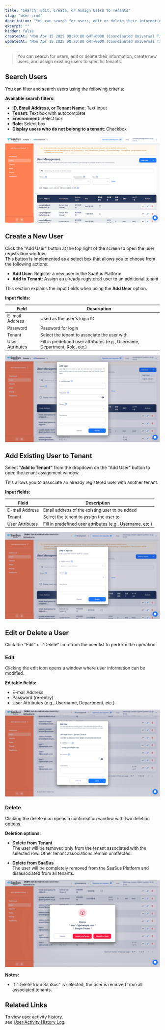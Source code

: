 ```yaml
---
title: "Search, Edit, Create, or Assign Users to Tenants"
slug: "user-crud"
description: "You can search for users, edit or delete their information, create new users, and assign existing users to specific tenants."
excerpt: ""
hidden: false
createdAt: "Mon Apr 15 2025 08:20:00 GMT+0000 (Coordinated Universal Time)"
updatedAt: "Mon Apr 15 2025 08:20:00 GMT+0000 (Coordinated Universal Time)"
---
```


> You can search for users, edit or delete their information, create new users, and assign existing users to specific tenants.

## Search Users

You can filter and search users using the following criteria:

**Available search filters:**

- **ID, Email Address, or Tenant Name**: Text input
- **Tenant**: Text box with autocomplete
- **Environment**: Select box
- **Role**: Select box
- **Display users who do not belong to a tenant**: Checkbox

![Search screen](/img/part-5/user-management/user-crud/user-search.png)

## Create a New User

Click the "Add User" button at the top right of the screen to open the user registration window.  
This button is implemented as a select box that allows you to choose from the following actions:

- **Add User**: Register a new user in the SaaSus Platform
- **Add to Tenant**: Assign an already registered user to an additional tenant

This section explains the input fields when using the **Add User** option.

**Input fields:**

| Field           | Description                                                                 |
|----------------|-----------------------------------------------------------------------------|
| E-mail Address  | Used as the user's login ID                                                 |
| Password        | Password for login                                                          |
| Tenant          | Select the tenant to associate the user with                                |
| User Attributes | Fill in predefined user attributes (e.g., Username, Department, Role, etc.) |

![Create form](/img/part-5/user-management/user-crud/user-create.png)


## Add Existing User to Tenant

Select **"Add to Tenant"** from the dropdown on the "Add User" button to open the tenant assignment window.

This allows you to associate an already registered user with another tenant.

**Input fields:**

| Field           | Description                                                               |
|----------------|---------------------------------------------------------------------------|
| E-mail Address  | Email address of the existing user to be added                            |
| Tenant          | Select the tenant to assign the user to                                   |
| User Attributes | Fill in predefined user attributes (e.g., Username, etc.)                 |

![Add to tenant](/img/part-5/user-management/user-crud/add-tenant-to-user.png)

## Edit or Delete a User

Click the "Edit" or "Delete" icon from the user list to perform the operation.

### Edit

Clicking the edit icon opens a window where user information can be modified.

**Editable fields:**

- E-mail Address  
- Password (re-entry)
- User Attributes (e.g., Username, Department, etc.)

![Edit screen](/img/part-5/user-management/user-crud/user-edit.png)

### Delete

Clicking the delete icon opens a confirmation window with two deletion options.

**Deletion options:**

- **Delete from Tenant**  
  The user will be removed only from the tenant associated with the selected row. Other tenant associations remain unaffected.

- **Delete from SaaSus**  
  The user will be completely removed from the SaaSus Platform and disassociated from all tenants.

![Delete window](/img/part-5/user-management/user-crud/user-delete.png)

**Notes:**

- If "Delete from SaaSus" is selected, the user is removed from all associated tenants.


## Related Links

To view user activity history,  
see [User Activity History Log](/docs/part-5/user-management/user-activity-history-log).